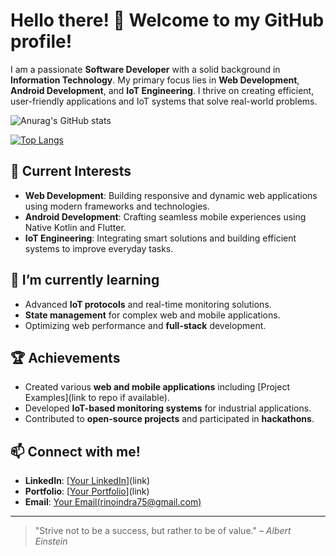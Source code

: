 # Hello there! 👋 Welcome to my GitHub profile!

I am a passionate **Software Developer** with a solid background in **Information Technology**. My primary focus lies in **Web Development**, **Android Development**, and **IoT Engineering**. I thrive on creating efficient, user-friendly applications and IoT systems that solve real-world problems.

![Anurag's GitHub stats](https://github-readme-stats.vercel.app/api?username=rinoindraw&show_icons=true&theme=transparent)

[![Top Langs](https://github-readme-stats.vercel.app/api/top-langs/?username=rinoindraw&layout=donut-vertical&show_icons=true&theme=transparent)](https://github.com/anuraghazra/github-readme-stats)

## 🔭 Current Interests
- **Web Development**: Building responsive and dynamic web applications using modern frameworks and technologies.
- **Android Development**: Crafting seamless mobile experiences using Native Kotlin and Flutter.
- **IoT Engineering**: Integrating smart solutions and building efficient systems to improve everyday tasks.

## 🌱 I’m currently learning
- Advanced **IoT protocols** and real-time monitoring solutions.
- **State management** for complex web and mobile applications.
- Optimizing web performance and **full-stack** development.

## 🏆 Achievements
- Created various **web and mobile applications** including [Project Examples](link to repo if available).
- Developed **IoT-based monitoring systems** for industrial applications.
- Contributed to **open-source projects** and participated in **hackathons**.

## 📫 Connect with me!
- **LinkedIn**: [[Your LinkedIn](https://www.linkedin.com/in/rino-indra-wicaksono-43582b235/)](link)
- **Portfolio**: [[Your Portfolio](https://rinoprofile.netlify.app/)](link)
- **Email**: [Your Email(rinoindra75@gmail.com)](mailto:your.email@example.com)

---

> "Strive not to be a success, but rather to be of value." – *Albert Einstein*
